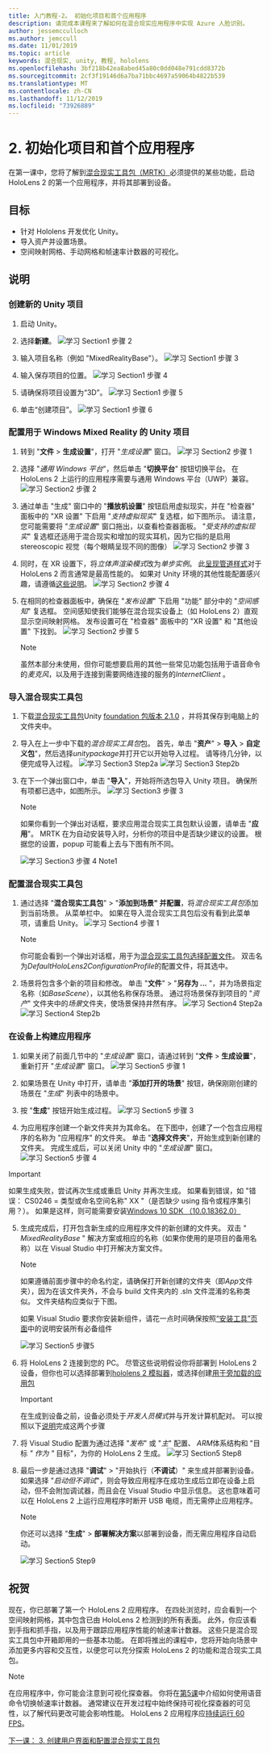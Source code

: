 ```yaml
---
title: 入门教程-2。 初始化项目和首个应用程序
description: 请完成本课程来了解如何在混合现实应用程序中实现 Azure 人脸识别。
author: jessemcculloch
ms.author: jemccull
ms.date: 11/01/2019
ms.topic: article
keywords: 混合现实, unity, 教程, hololens
ms.openlocfilehash: 3bf218b42ea8abed45a80c0dd048e791cdd8372b
ms.sourcegitcommit: 2cf3f19146d6a7ba71bbc4697a59064b4822b539
ms.translationtype: MT
ms.contentlocale: zh-CN
ms.lasthandoff: 11/12/2019
ms.locfileid: "73926889"
---
```

# <a name="2-initializing-your-project-and-first-application"></a>2. 初始化项目和首个应用程序

在第一课中，您将了解到[混合现实工具包（MRTK）]()必须提供的某些功能，启动 HoloLens 2 的第一个应用程序，并将其部署到设备。

## <a name="objectives"></a>目标

* 针对 Hololens 开发优化 Unity。
* 导入资产并设置场景。
* 空间映射网格、手动网格和帧速率计数器的可视化。

## <a name="instructions"></a>说明

### <a name="create-new-unity-project"></a>创建新的 Unity 项目

1. 启动 Unity。
2. 选择**新建**。
![学习 Section1 步骤 2](images/mrlearning-base-ch1-1-step2.JPG)

3. 输入项目名称（例如 "MixedRealityBase"）。
![学习 Section1 步骤 3](images/mrlearning-base-ch1-1-step3.JPG)
4. 输入保存项目的位置。
![学习 Section1 步骤 4](images/mrlearning-base-ch1-1-step4.JPG)
5. 请确保将项目设置为“3D”。
![学习 Section1 步骤 5](images/mrlearning-base-ch1-1-step5.JPG)
6. 单击“创建项目”。
![学习 Section1 步骤 6](images/mrlearning-base-ch1-1-step6.JPG)


### <a name="configure-the-unity-project-for-windows-mixed-reality"></a>配置用于 Windows Mixed Reality 的 Unity 项目

1. 转到 "**文件** > **生成设置**"，打开 "*生成设置*" 窗口。
![学习 Section2 步骤 1](images/mrlearning-base-ch1-2-step1.JPG)
2. 选择 "*通用 Windows 平台*"，然后单击 "**切换平台**" 按钮切换平台。 在 HoloLens 2 上运行的应用程序需要与通用 Windows 平台（UWP）兼容。
![学习 Section2 步骤 2](images/mrlearning-base-ch1-2-step2.JPG)
3. 通过单击 "生成" 窗口中的 "**播放机设置**" 按钮启用虚拟现实，并在 "检查器" 面板中的 "XR 设置" 下启用 "*支持虚拟现实*" 复选框，如下图所示。 请注意，您可能需要将 "*生成设置*" 窗口拖出，以查看检查器面板。 "*受支持的虚拟现实*" 复选框还适用于混合现实和增加的现实耳机，因为它指的是启用 stereoscopic 视觉（每个眼睛呈现不同的图像） ![学习 Section2 步骤 3](images/mrlearning-base-ch1-2-step3.JPG)
4. 同时，在 XR 设置下，将*立体声渲染模式*改为*单步实例*。 此[呈现管道样式](https://docs.unity3d.com/Manual/SinglePassStereoRenderingHoloLens.html)对于 HoloLens 2 而言通常是最高性能的。 如果对 Unity 环境的其他性能配置感兴趣，请遵循[这些说明](recommended-settings-for-unity.md)。
![学习 Section2 步骤 4](images/mrlearning-base-ch1-2-step4.jpg)
5. 在相同的检查器面板中，确保在 "*发布设置*" 下启用 "功能" 部分中的 "*空间感知*" 复选框。 空间感知使我们能够在混合现实设备上（如 HoloLens 2）直观显示空间映射网格。 发布设置可在 "检查器" 面板中的 "XR 设置" 和 "其他设置" 下找到。
![学习 Section2 步骤 5](images/mrlearning-base-ch1-2-step5.JPG)

    > [!NOTE]
    > 虽然本部分未使用，但你可能想要启用的其他一些常见功能包括用于语音命令的*麦克风*，以及用于连接到需要网络连接的服务的*InternetClient* 。

### <a name="import-the-mixed-reality-toolkit"></a>导入混合现实工具包

1. 下载[混合现实工具包](https://github.com/microsoft/MixedRealityToolkit-Unity/releases)Unity [foundation 包版本 2.1.0](https://github.com/microsoft/MixedRealityToolkit-Unity/releases/download/v2.1.0/Microsoft.MixedReality.Toolkit.Unity.Foundation.2.1.0.unitypackage) ，并将其保存到电脑上的文件夹中。

2. 导入在上一步中下载的*混合现实工具包*包。 首先，单击 "**资产**" > **导入** > **自定义包**"，然后选择*unitypackage*并打开它以开始导入过程。 请等待几分钟，以便完成导入过程。
    ![学习 Section3 Step2a](images/mrlearning-base-ch1-3-step2a.JPG) ![学习 Section3 Step2b](images/mrlearning-base-ch1-3-step2b.JPG)

3. 在下一个弹出窗口中，单击 "**导入**"，开始将所选包导入 Unity 项目。 确保所有项都已选中，如图所示。
    ![学习 Section3 步骤 3](images/mrlearning-base-ch1-3-step3.JPG)

    > [!NOTE]
    > 如果你看到一个弹出对话框，要求应用混合现实工具包默认设置，请单击 "**应用**"。 MRTK 在为自动安装导入时，分析你的项目中是否缺少建议的设置。 根据您的设置，popup 可能看上去与下图有所不同。

    ![学习 Section3 步骤 4 Note1](images/mrlearning-base-ch1-3-step4-note1.JPG)

### <a name="configure-the-mixed-reality-toolkit"></a>配置混合现实工具包

1. 通过选择 "**混合现实工具包**" > "**添加到场景" 并配置**，将*混合现实工具包*添加到当前场景。 从菜单栏中。 如果在导入混合现实工具包后没有看到此菜单项，请重启 Unity。
    ![学习 Section4 步骤 1](images/mrlearning-base-ch1-4-step1.JPG)

    > [!NOTE]
    > 你可能会看到一个弹出对话框，用于为[混合现实工具包选择配置文件](https://microsoft.github.io/MixedRealityToolkit-Unity/Documentation/Profiles/Profiles.html)。 双击名为*DefaultHoloLens2ConfigurationProfile*的配置文件，将其选中。

2. 场景将包含多个新的项目和修改。 单击 "**文件**" > "**另存为 ...** "，并为场景指定名称（如*BaseScene*），以其他名称保存场景。 通过将场景保存到项目的 "*资产*" 文件夹中的*场景*文件夹，使场景保持井然有序。
    ![学习 Section4 Step2a](images/mrlearning-base-ch1-4-step2a.JPG) ![学习 Section4 Step2b](images/mrlearning-base-ch1-4-step2b.JPG)

### <a name="build-your-application-to-your-device"></a>在设备上构建应用程序

1. 如果关闭了前面几节中的 "*生成设置*" 窗口，请通过转到 "**文件** > **生成设置**"，重新打开 "*生成设置*" 窗口。
    ![学习 Section5 步骤 1](images/mrlearning-base-ch1-5-step1.JPG)

2. 如果场景在 Unity 中打开，请单击 "**添加打开的场景**" 按钮，确保刚刚创建的场景在 "*生成*" 列表中的场景中。

3. 按 "**生成**" 按钮开始生成过程。
    ![学习 Section5 步骤 3](images/mrlearning-base-ch1-5-step3.JPG)

4. 为应用程序创建一个新文件夹并为其命名。 在下图中，创建了一个包含应用程序的名称为 "应用程序" 的文件夹。 单击 "**选择文件夹**"，开始生成到新创建的文件夹。 完成生成后，可以关闭 Unity 中的 "*生成设置*" 窗口。
    ![学习 Section5 步骤 4](images/mrlearning-base-ch1-5-step4.JPG)

  > [!IMPORTANT]
  > 如果生成失败，尝试再次生成或重启 Unity 并再次生成。 如果看到错误，如 "错误： CS0246 = 类型或命名空间名称" XX "（是否缺少 using 指令或程序集引用？）。 如果是这样，则可能需要安装[Windows 10 SDK （10.0.18362.0）](https://developer.microsoft.com//windows/downloads/windows-10-sdk)

5. 生成完成后，打开包含新生成的应用程序文件的新创建的文件夹。 双击 " *MixedRealityBase* " 解决方案或相应的名称（如果你使用的是项目的备用名称）以在 Visual Studio 中打开解决方案文件。

    > [!NOTE]
    > 如果遵循前面步骤中的命名约定，请确保打开新创建的文件夹（即*App*文件夹），因为在该文件夹外，不会与 build 文件夹内的 .sln 文件混淆的名称类似。 文件夹结构应类似于下图。
    >
    > 如果 Visual Studio 要求你安装新组件，请花一点时间确保按照[“安装工具”页面](install-the-tools.md)中的说明安装所有必备组件

    ![学习 Section5 步骤5](images/mrlearning-base-ch1-5-step5.JPG)

6. 将 HoloLens 2 连接到您的 PC。 尽管这些说明假设你将部署到 HoloLens 2 设备，但你也可以选择部署到[hololens 2 模拟器](using-the-hololens-emulator.md)，或选择创建[用于旁加载的应用包](<https://docs.microsoft.com//windows/uwp/packaging/packaging-uwp-apps>)

    > [!IMPORTANT]
    > 在生成到设备之前，设备必须处于*开发人员模式*并与开发计算机配对。 可以按照以下[说明](using-visual-studio.md)完成这两个步骤

7. 将 Visual Studio 配置为通过选择 "*发布*" 或 "*主*" 配置、 *ARM*体系结构和 "目标 *" 作为 "* 目标"，为你的 HoloLens 2 生成。
    ![学习 Section5 Step8](images/mrlearning-base-ch1-5-step7.JPG)

8. 最后一步是通过选择 "**调试**" > "开始执行（**不调试**）" 来生成并部署到设备。 如果选择 "*启动但不调试*"，则会导致应用程序在成功生成后立即在设备上启动，但不会附加调试器，而且会在 Visual Studio 中显示信息。 这也意味着可以在 HoloLens 2 上运行应用程序时断开 USB 电缆，而无需停止应用程序。

    > [!NOTE]
    > 你还可以选择 "**生成**" > **部署解决方案**以部署到设备，而无需应用程序自动启动。

    ![学习 Section5 Step9](images/mrlearning-base-ch1-5-step8.JPG)

## <a name="congratulations"></a>祝贺

现在，你已部署了第一个 HoloLens 2 应用程序。 在四处浏览时，应会看到一个空间映射网格，其中包含已由 HoloLens 2 检测到的所有表面。 此外，你应该看到手指和抓手指，以及用于跟踪应用程序性能的帧速率计数器。 这些只是混合现实工具包中开箱即用的一些基本功能。 在即将推出的课程中，您将开始向场景中添加更多内容和交互性，以便您可以充分探索 HoloLens 2 的功能和混合现实工具包。

> [!NOTE]
> 在应用程序中，你可能会注意到可视化探查器。 你将在[第5课](mrlearning-base-ch5.md)中介绍如何使用语音命令切换帧速率计数器。 通常建议在开发过程中始终保持可视化探查器的可见性，以了解代码更改可能会影响性能。 HoloLens 2 应用程序应[持续运行 60 FPS](understanding-performance-for-mixed-reality.md)。

[下一课： 3. 创建用户界面和配置混合现实工具包](mrlearning-base-ch2.md)
